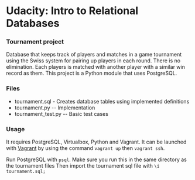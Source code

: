 # Udacity: Intro to Relational Databases
### Tournament project
Database that keeps track of players and matches in a game tournament using the Swiss system for pairing up players in each round. There is no elimination. Each players is matched with another player with a similar win record as them. This project is a Python module that uses PostgreSQL.

### Files
* tournament.sql - Creates database tables using implemented definitions
* tournament.py -- Implementation
* tournament_test.py -- Basic test cases

### Usage
It requires PostgreSQL, Virtualbox, Python and Vagrant. It can be launched with [Vagrant](https://www.vagrantup.com/) by using the command `vagrant up` then `vagrant ssh`.

Run PostgreSQL with `psql`. Make sure you run this in the same directory as the tournament files
Then import the tournament sql file with `\i tournament.sql;`
